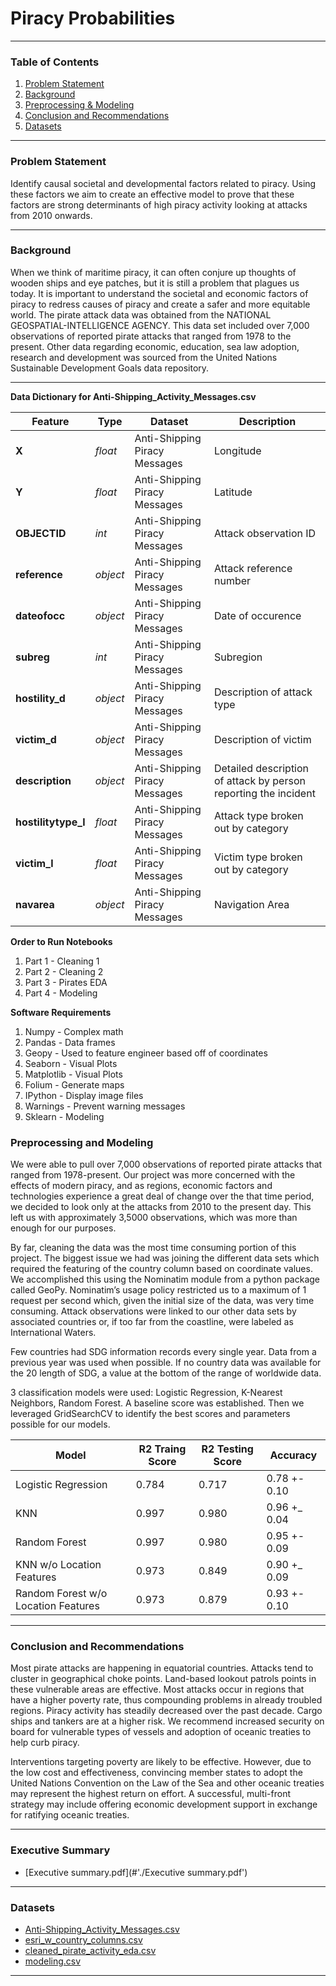 # Piracy Probabilities

---

### Table of Contents

1. [Problem Statement](#Problem-Statement)
2. [Background](#Background)
3. [Preprocessing & Modeling](#Preprocessing-and-Modeling)
4. [Conclusion and Recommendations](#Conclusion-and-Recommendations)
5. [Datasets](#Datasets)

---

### Problem Statement
Identify causal societal and developmental factors related to piracy. Using these factors we aim to create an effective model to prove that these factors are strong determinants of high piracy activity looking at attacks from 2010 onwards. 

---

### Background
When we think of maritime piracy, it can often conjure up thoughts of wooden ships and eye patches, but it is still a problem that plagues us today. It is important to understand the societal and economic factors of piracy to redress causes of piracy and create a safer and more equitable world. The pirate attack data was obtained from the NATIONAL GEOSPATIAL-INTELLIGENCE AGENCY. This data set included over 7,000 observations of reported pirate attacks that ranged from 1978 to the present. Other data regarding economic, education, sea law adoption,  research and development was sourced from the United Nations Sustainable Development Goals data repository.

---

**Data Dictionary for Anti-Shipping_Activity_Messages.csv**

|Feature|Type|Dataset|Description|
|---|---|---|---|
|**X**|*float*|Anti-Shipping Piracy Messages|Longitude|
|**Y**|*float*|Anti-Shipping Piracy Messages|Latitude|
|**OBJECTID**|*int*|Anti-Shipping Piracy Messages|Attack observation ID|
|**reference**|*object*|Anti-Shipping Piracy Messages|Attack reference number|
|**dateofocc**|*object*|Anti-Shipping Piracy Messages|Date of occurence|
|**subreg**|*int*|Anti-Shipping Piracy Messages|Subregion|
|**hostility_d**|*object*|Anti-Shipping Piracy Messages|Description of attack type|
|**victim_d**|*object*|Anti-Shipping Piracy Messages|Description of victim|
|**description**|*object*|Anti-Shipping Piracy Messages|Detailed description of attack by person reporting the incident|
|**hostilitytype_l**|*float*|Anti-Shipping Piracy Messages|Attack type broken out by category|
|**victim_l**|*float*|Anti-Shipping Piracy Messages|Victim type broken out by category|
|**navarea**|*object*|Anti-Shipping Piracy Messages|Navigation Area|


**Order to Run Notebooks**
1. Part 1 - Cleaning 1
2. Part 2 - Cleaning 2
3. Part 3 - Pirates EDA
4. Part 4 - Modeling 


**Software Requirements**
1. Numpy - Complex math
2. Pandas - Data frames
3. Geopy - Used to feature engineer based off of coordinates
4. Seaborn - Visual Plots
5. Matplotlib - Visual Plots
6. Folium - Generate maps 
7. IPython - Display image files
8. Warnings - Prevent warning messages
9. Sklearn - Modeling


### Preprocessing and Modeling
We were able to pull over 7,000 observations of reported pirate attacks that ranged from 1978-present. Our project was more concerned with the effects of modern piracy, and as regions, economic factors and technologies experience a great deal of change over the that time period, we decided to look only at the attacks from 2010 to the present day.  This left us with approximately 3,5000 observations, which was more than enough for our purposes.

By far, cleaning the data was the most time consuming portion of this project. The biggest issue we had was joining the different data sets which required the featuring of the country column based on coordinate values. We accomplished this using the Nominatim module from a python package called GeoPy. Nominatim’s usage policy restricted us to a maximum of 1 request per second which, given the initial size of the data, was very time consuming.  Attack observations were linked to our other data sets by associated countries or, if too far from the coastline, were labeled as International Waters.

Few countries had SDG information records every single year. Data from a previous year was used when possible. If no country data was available for the 20 length of SDG, a value at the bottom of the range of worldwide data.

3 classification models were used: Logistic Regression, K-Nearest Neighbors, Random Forest. A baseline score was established. Then we leveraged GridSearchCV to identify the best scores and parameters possible for our models. 

|Model                               |R2 Traing Score   |R2 Testing Score  |Accuracy      |
|---                                 |---               |---               |---           |
|Logistic Regression                 |0.784             |0.717             |0.78 +- 0.10  |
|KNN                                 |0.997             |0.980             |0.96 +_ 0.04  |
|Random Forest                       |0.997             |0.980             |0.95 +- 0.09  |
|KNN w/o Location Features           |0.973             |0.849             |0.90 +_ 0.09  |
|Random Forest w/o Location Features |0.973             |0.879             |0.93 +- 0.10  |

---



### Conclusion and Recommendations
Most pirate attacks are happening in equatorial countries. Attacks tend to cluster in geographical choke points. Land-based lookout patrols points in these vulnerable areas are effective. Most attacks occur in regions that have a higher poverty rate, thus compounding problems in already troubled regions.  Piracy activity has steadily decreased over the past decade. Cargo ships and tankers are at a higher risk. We recommend increased security on board for vulnerable types of vessels and adoption of oceanic treaties to help curb piracy.

Interventions targeting poverty are likely to be effective. However, due to the low cost and effectiveness, convincing member states to adopt the United Nations Convention on the Law of the Sea and other oceanic treaties may represent the highest return on effort. A successful, multi-front strategy may include offering economic development support in exchange for ratifying oceanic treaties.

---

### Executive Summary
* [Executive summary.pdf](#'./Executive summary.pdf')

---

### Datasets
* [Anti-Shipping_Activity_Messages.csv](#'/datasets/Anti-Shipping_Activity_Messages.csv')
* [esri_w_country_columns.csv]('datasets/esri_w_country_columns.csv') 
* [cleaned_pirate_activity_eda.csv]('datasets/cleaned_pirate_activity_eda.csv')  
* [modeling.csv]('datasets/modeling.csv') 

---
